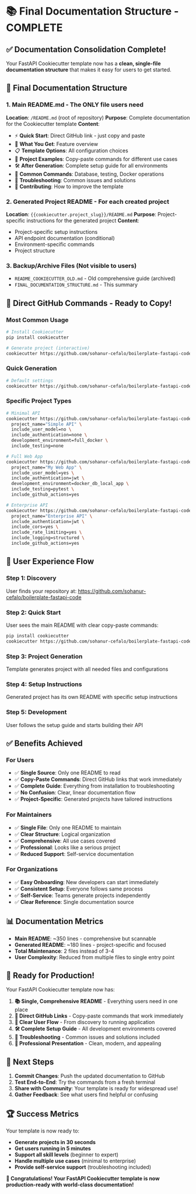 # 📚 Final Documentation Structure - COMPLETE

## ✅ **Documentation Consolidation Complete!**

Your FastAPI Cookiecutter template now has a **clean, single-file documentation structure** that makes it easy for users to get started.

## 📁 **Final Documentation Structure**

### **1. Main README.md** - The ONLY file users need
**Location**: `/README.md` (root of repository)
**Purpose**: Complete documentation for the Cookiecutter template
**Content**:
- ⚡ **Quick Start**: Direct GitHub link - just copy and paste
- 🎯 **What You Get**: Feature overview
- 📋 **Template Options**: All configuration choices
- 🎨 **Project Examples**: Copy-paste commands for different use cases
- 🛠️ **After Generation**: Complete setup guide for all environments
- 🔧 **Common Commands**: Database, testing, Docker operations
- 🚨 **Troubleshooting**: Common issues and solutions
- 🤝 **Contributing**: How to improve the template

### **2. Generated Project README** - For each created project
**Location**: `{{cookiecutter.project_slug}}/README.md`
**Purpose**: Project-specific instructions for the generated project
**Content**:
- Project-specific setup instructions
- API endpoint documentation (conditional)
- Environment-specific commands
- Project structure

### **3. Backup/Archive Files** (Not visible to users)
- `README_COOKIECUTTER_OLD.md` - Old comprehensive guide (archived)
- `FINAL_DOCUMENTATION_STRUCTURE.md` - This summary

## 🚀 **Direct GitHub Commands - Ready to Copy!**

### **Most Common Usage**
```bash
# Install Cookiecutter
pip install cookiecutter

# Generate project (interactive)
cookiecutter https://github.com/sohanur-cefalo/boilerplate-fastapi-code.git
```

### **Quick Generation**
```bash
# Default settings
cookiecutter https://github.com/sohanur-cefalo/boilerplate-fastapi-code.git --no-input
```

### **Specific Project Types**
```bash
# Minimal API
cookiecutter https://github.com/sohanur-cefalo/boilerplate-fastapi-code.git --no-input \
  project_name="Simple API" \
  include_user_model=no \
  include_authentication=none \
  development_environment=full_docker \
  include_testing=none

# Full Web App
cookiecutter https://github.com/sohanur-cefalo/boilerplate-fastapi-code.git --no-input \
  project_name="My Web App" \
  include_user_model=yes \
  include_authentication=jwt \
  development_environment=docker_db_local_app \
  include_testing=pytest \
  include_github_actions=yes

# Enterprise API
cookiecutter https://github.com/sohanur-cefalo/boilerplate-fastapi-code.git --no-input \
  project_name="Enterprise API" \
  include_authentication=jwt \
  include_cors=yes \
  include_rate_limiting=yes \
  include_logging=structured \
  include_github_actions=yes
```

## 🎯 **User Experience Flow**

### **Step 1: Discovery**
User finds your repository at: https://github.com/sohanur-cefalo/boilerplate-fastapi-code

### **Step 2: Quick Start**
User sees the main README with clear copy-paste commands:
```bash
pip install cookiecutter
cookiecutter https://github.com/sohanur-cefalo/boilerplate-fastapi-code.git
```

### **Step 3: Project Generation**
Template generates project with all needed files and configurations

### **Step 4: Setup Instructions**
Generated project has its own README with specific setup instructions

### **Step 5: Development**
User follows the setup guide and starts building their API

## ✅ **Benefits Achieved**

### **For Users**
- ✅ **Single Source**: Only one README to read
- ✅ **Copy-Paste Commands**: Direct GitHub links that work immediately
- ✅ **Complete Guide**: Everything from installation to troubleshooting
- ✅ **No Confusion**: Clear, linear documentation flow
- ✅ **Project-Specific**: Generated projects have tailored instructions

### **For Maintainers**
- ✅ **Single File**: Only one README to maintain
- ✅ **Clear Structure**: Logical organization
- ✅ **Comprehensive**: All use cases covered
- ✅ **Professional**: Looks like a serious project
- ✅ **Reduced Support**: Self-service documentation

### **For Organizations**
- ✅ **Easy Onboarding**: New developers can start immediately
- ✅ **Consistent Setup**: Everyone follows same process
- ✅ **Self-Service**: Teams generate projects independently
- ✅ **Clear Reference**: Single documentation source

## 📊 **Documentation Metrics**

- **Main README**: ~350 lines - comprehensive but scannable
- **Generated README**: ~180 lines - project-specific and focused
- **Total Maintenance**: 2 files instead of 3-4
- **User Complexity**: Reduced from multiple files to single entry point

## 🎉 **Ready for Production!**

Your FastAPI Cookiecutter template now has:

1. **📚 Single, Comprehensive README** - Everything users need in one place
2. **🔗 Direct GitHub Links** - Copy-paste commands that work immediately
3. **🎯 Clear User Flow** - From discovery to running application
4. **🛠️ Complete Setup Guide** - All development environments covered
5. **🚨 Troubleshooting** - Common issues and solutions included
6. **📱 Professional Presentation** - Clean, modern, and appealing

## 🚀 **Next Steps**

1. **Commit Changes**: Push the updated documentation to GitHub
2. **Test End-to-End**: Try the commands from a fresh terminal
3. **Share with Community**: Your template is ready for widespread use!
4. **Gather Feedback**: See what users find helpful or confusing

## 🏆 **Success Metrics**

Your template is now ready to:
- **Generate projects in 30 seconds**
- **Get users running in 5 minutes**
- **Support all skill levels** (beginner to expert)
- **Handle multiple use cases** (minimal to enterprise)
- **Provide self-service support** (troubleshooting included)

**🎉 Congratulations! Your FastAPI Cookiecutter template is now production-ready with world-class documentation!**

